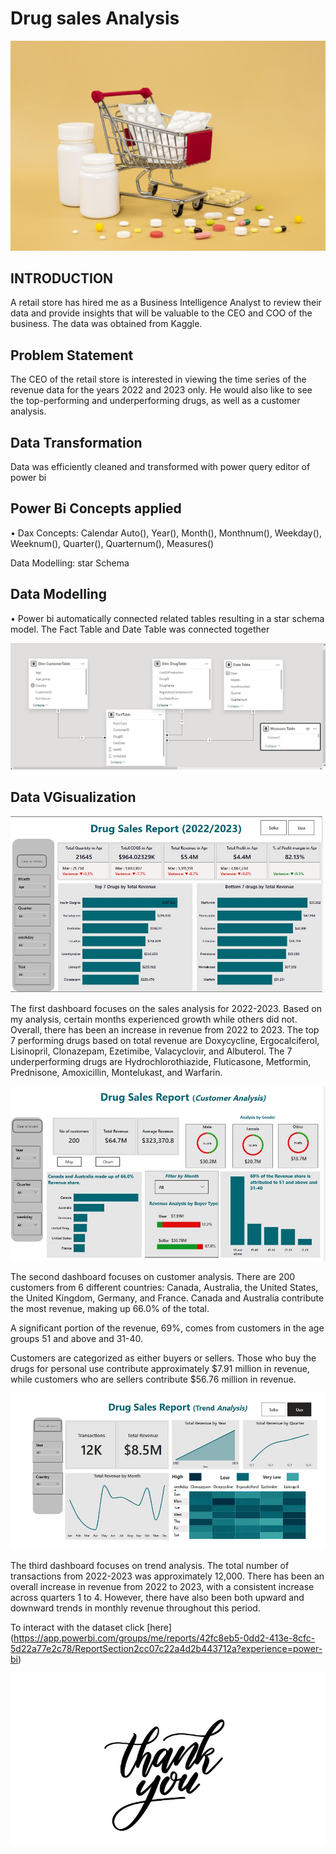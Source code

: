 # Drug sales Analysis

![](Drug_1.jpg)

## INTRODUCTION

A retail store has hired me as a Business Intelligence Analyst to review their data and provide insights that will be valuable to the CEO and COO of the business. The data was obtained from Kaggle.

## Problem Statement

The CEO of the retail store is interested in viewing the time series of the revenue data for the years 2022 and 2023 only. He would also like to see the top-performing and underperforming drugs, as well as a customer analysis.

## Data Transformation
Data was efficiently cleaned and transformed with power query editor of power bi 

## Power Bi Concepts applied
•	Dax Concepts: Calendar Auto(), Year(), Month(), Monthnum(), Weekday(), Weeknum(), Quarter(), Quarternum(), Measures()

Data Modelling: star Schema 

## Data Modelling
• Power bi automatically connected related tables resulting in a star schema model. The Fact Table and Date Table was connected together 

![](Drug_3.jpg)


## Data VGisualization

![](Drug_2.jpg)

The first dashboard focuses on the sales analysis for 2022-2023. Based on my analysis, certain months experienced growth while others did not. Overall, there has been an increase in revenue from 2022 to 2023. The top 7 performing drugs based on total revenue are Doxycycline, Ergocalciferol, Lisinopril, Clonazepam, Ezetimibe, Valacyclovir, and Albuterol. The 7 underperforming drugs are Hydrochlorothiazide, Fluticasone, Metformin, Prednisone, Amoxicillin, Montelukast, and Warfarin.

![](Drug_4.jpg)

The second dashboard focuses on customer analysis. There are 200 customers from 6 different countries: Canada, Australia, the United States, the United Kingdom, Germany, and France. Canada and Australia contribute the most revenue, making up 66.0% of the total.

A significant portion of the revenue, 69%, comes from customers in the age groups 51 and above and 31-40.

Customers are categorized as either buyers or sellers. Those who buy the drugs for personal use contribute approximately $7.91 million in revenue, while customers who are sellers contribute $56.76 million in revenue.

![](Drug_5.jpg)

The third dashboard focuses on trend analysis. The total number of transactions from 2022-2023 was approximately 12,000. There has been an overall increase in revenue from 2022 to 2023, with a consistent increase across quarters 1 to 4. However, there have also been both upward and downward trends in monthly revenue throughout this period.

To interact with the dataset click [here] (https://app.powerbi.com/groups/me/reports/42fc8eb5-0dd2-413e-8cfc-5d22a77e2c78/ReportSection2cc07c22a4d2b443712a?experience=power-bi)

![](Drug_6.jpg)






















